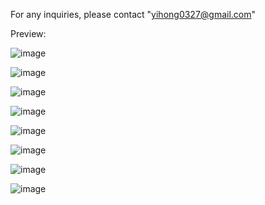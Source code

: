 For any inquiries, please contact "yihong0327@gmail.com"

Preview:

![image](https://github.com/gnohiy/cinema-management-system/assets/105278322/3c7bd97b-0b75-46a4-913a-7d59115b5061)

![image](https://github.com/gnohiy/cinema-management-system/assets/105278322/e63d8ed6-4ed7-4d9f-9dcf-725ae0d6489e)

![image](https://github.com/gnohiy/cinema-management-system/assets/105278322/1e403583-c714-4dfa-90ba-4cf84ed97b43)

![image](https://github.com/gnohiy/cinema-management-system/assets/105278322/586c268c-25a5-420b-b7e2-feca9fcac4a1)

![image](https://github.com/gnohiy/cinema-management-system/assets/105278322/e0791d60-4f7d-4893-b8c5-8e764ccc591f)

![image](https://github.com/gnohiy/cinema-management-system/assets/105278322/1cead84a-2d9e-49d9-8a1d-a764da8ab33e)

![image](https://github.com/gnohiy/cinema-management-system/assets/105278322/939bfc14-a101-4da0-b373-343353187f6e)

![image](https://github.com/gnohiy/cinema-management-system/assets/105278322/617b2d69-c773-4361-ba20-43436f2ab994)
